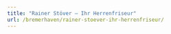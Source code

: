 ```yaml
---
title: "Rainer Stöver – Ihr Herrenfriseur"
url: /bremerhaven/rainer-stoever-ihr-herrenfriseur/
---
```


